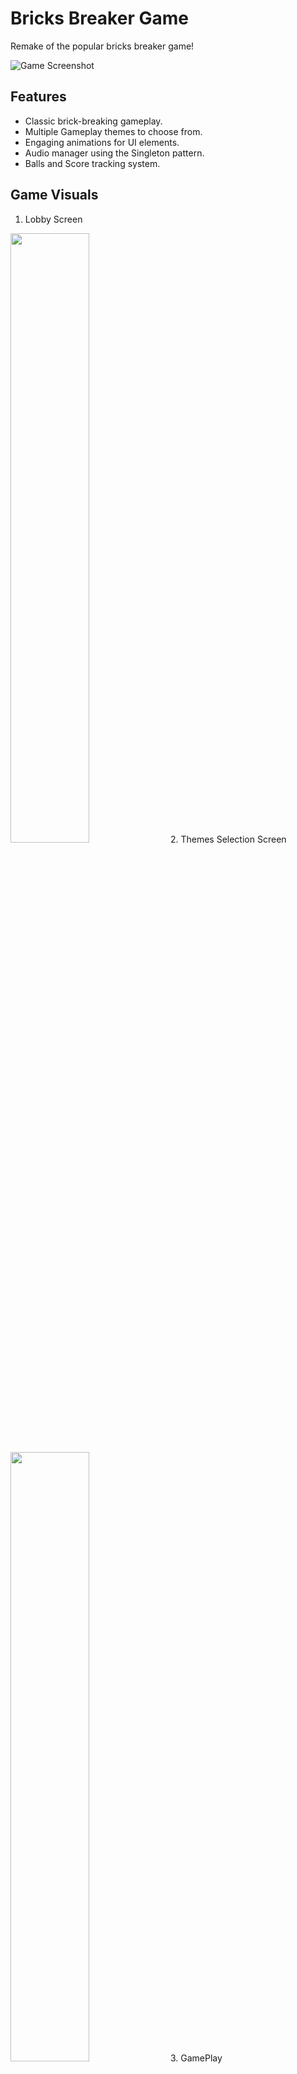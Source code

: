 # Bricks Breaker Game
Remake of the popular bricks breaker game!

![Game Screenshot](Images/screenshot.png)

## Features

- Classic brick-breaking gameplay.
- Multiple Gameplay themes to choose from.
- Engaging animations for UI elements.
- Audio manager using the Singleton pattern.
- Balls and Score tracking system.

## Game Visuals

1. Lobby Screen
<img src = "" width = 50% height = 50%>
2. Themes Selection Screen
<img src = "" width = 50% height = 50%>
3. GamePlay
<img src = "" width = 50% height = 50%>

## Playable Link

You can play the game online at [Bricks Breaker Game](link-to-demo).

## Contributing

Contributions to this project are welcome! If you find any issues or have ideas for improvements, please open an issue or create a pull request.

## License

This project is licensed under the MIT License. See the [LICENSE](LICENSE) file for details.
